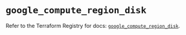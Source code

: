 # `google_compute_region_disk`

Refer to the Terraform Registry for docs: [`google_compute_region_disk`](https://registry.terraform.io/providers/hashicorp/google/6.21.0/docs/resources/compute_region_disk).

